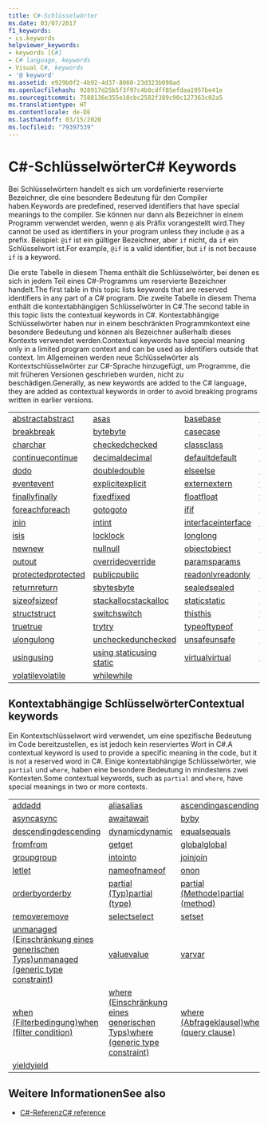 ```yaml
---
title: C#-Schlüsselwörter
ms.date: 03/07/2017
f1_keywords:
- cs.keywords
helpviewer_keywords:
- keywords [C#]
- C# language, keywords
- Visual C#, keywords
- '@ keyword'
ms.assetid: e929b0f2-4b92-4d37-8060-23d323b098ad
ms.openlocfilehash: 928917d25b5f3f97c4b8cdff85efdaa1957be41e
ms.sourcegitcommit: 7588136e355e10cbc2582f389c90c127363c02a5
ms.translationtype: HT
ms.contentlocale: de-DE
ms.lasthandoff: 03/15/2020
ms.locfileid: "79397539"
---
```

# <a name="c-keywords"></a><span data-ttu-id="59f2a-102">C#-Schlüsselwörter</span><span class="sxs-lookup"><span data-stu-id="59f2a-102">C# Keywords</span></span>

<span data-ttu-id="59f2a-103">Bei Schlüsselwörtern handelt es sich um vordefinierte reservierte Bezeichner, die eine besondere Bedeutung für den Compiler haben.</span><span class="sxs-lookup"><span data-stu-id="59f2a-103">Keywords are predefined, reserved identifiers that have special meanings to the compiler.</span></span> <span data-ttu-id="59f2a-104">Sie können nur dann als Bezeichner in einem Programm verwendet werden, wenn `@` als Präfix vorangestellt wird.</span><span class="sxs-lookup"><span data-stu-id="59f2a-104">They cannot be used as identifiers in your program unless they include `@` as a prefix.</span></span> <span data-ttu-id="59f2a-105">Beispiel: `@if` ist ein gültiger Bezeichner, aber `if` nicht, da `if` ein Schlüsselwort ist.</span><span class="sxs-lookup"><span data-stu-id="59f2a-105">For example, `@if` is a valid identifier, but `if` is not because `if` is a keyword.</span></span>  
  
 <span data-ttu-id="59f2a-106">Die erste Tabelle in diesem Thema enthält die Schlüsselwörter, bei denen es sich in jedem Teil eines C#-Programms um reservierte Bezeichner handelt.</span><span class="sxs-lookup"><span data-stu-id="59f2a-106">The first table in this topic lists keywords that are reserved identifiers in any part of a C# program.</span></span> <span data-ttu-id="59f2a-107">Die zweite Tabelle in diesem Thema enthält die kontextabhängigen Schlüsselwörter in C#.</span><span class="sxs-lookup"><span data-stu-id="59f2a-107">The second table in this topic lists the contextual keywords in C#.</span></span> <span data-ttu-id="59f2a-108">Kontextabhängige Schlüsselwörter haben nur in einem beschränkten Programmkontext eine besondere Bedeutung und können als Bezeichner außerhalb dieses Kontexts verwendet werden.</span><span class="sxs-lookup"><span data-stu-id="59f2a-108">Contextual keywords have special meaning only in a limited program context and can be used as identifiers outside that context.</span></span> <span data-ttu-id="59f2a-109">Im Allgemeinen werden neue Schlüsselwörter als Kontextschlüsselwörter zur C#-Sprache hinzugefügt, um Programme, die mit früheren Versionen geschrieben wurden, nicht zu beschädigen.</span><span class="sxs-lookup"><span data-stu-id="59f2a-109">Generally, as new keywords are added to the C# language, they are added as contextual keywords in order to avoid breaking programs written in earlier versions.</span></span>  
  
|||||  
|---|---|---|---|  
|[<span data-ttu-id="59f2a-110">abstract</span><span class="sxs-lookup"><span data-stu-id="59f2a-110">abstract</span></span>](abstract.md)|[<span data-ttu-id="59f2a-111">as</span><span class="sxs-lookup"><span data-stu-id="59f2a-111">as</span></span>](../operators/type-testing-and-cast.md#as-operator)|[<span data-ttu-id="59f2a-112">base</span><span class="sxs-lookup"><span data-stu-id="59f2a-112">base</span></span>](base.md)|[<span data-ttu-id="59f2a-113">bool</span><span class="sxs-lookup"><span data-stu-id="59f2a-113">bool</span></span>](../builtin-types/bool.md)|  
|[<span data-ttu-id="59f2a-114">break</span><span class="sxs-lookup"><span data-stu-id="59f2a-114">break</span></span>](break.md)|[<span data-ttu-id="59f2a-115">byte</span><span class="sxs-lookup"><span data-stu-id="59f2a-115">byte</span></span>](../builtin-types/integral-numeric-types.md)|[<span data-ttu-id="59f2a-116">case</span><span class="sxs-lookup"><span data-stu-id="59f2a-116">case</span></span>](switch.md)|[<span data-ttu-id="59f2a-117">catch</span><span class="sxs-lookup"><span data-stu-id="59f2a-117">catch</span></span>](try-catch.md)|  
|[<span data-ttu-id="59f2a-118">char</span><span class="sxs-lookup"><span data-stu-id="59f2a-118">char</span></span>](../builtin-types/char.md)|[<span data-ttu-id="59f2a-119">checked</span><span class="sxs-lookup"><span data-stu-id="59f2a-119">checked</span></span>](checked.md)|[<span data-ttu-id="59f2a-120">class</span><span class="sxs-lookup"><span data-stu-id="59f2a-120">class</span></span>](class.md)|[<span data-ttu-id="59f2a-121">const</span><span class="sxs-lookup"><span data-stu-id="59f2a-121">const</span></span>](const.md)|  
|[<span data-ttu-id="59f2a-122">continue</span><span class="sxs-lookup"><span data-stu-id="59f2a-122">continue</span></span>](continue.md)|[<span data-ttu-id="59f2a-123">decimal</span><span class="sxs-lookup"><span data-stu-id="59f2a-123">decimal</span></span>](../builtin-types/floating-point-numeric-types.md)|[<span data-ttu-id="59f2a-124">default</span><span class="sxs-lookup"><span data-stu-id="59f2a-124">default</span></span>](default.md)|[<span data-ttu-id="59f2a-125">delegate</span><span class="sxs-lookup"><span data-stu-id="59f2a-125">delegate</span></span>](../builtin-types/reference-types.md)|  
|[<span data-ttu-id="59f2a-126">do</span><span class="sxs-lookup"><span data-stu-id="59f2a-126">do</span></span>](do.md)|[<span data-ttu-id="59f2a-127">double</span><span class="sxs-lookup"><span data-stu-id="59f2a-127">double</span></span>](../builtin-types/floating-point-numeric-types.md)|[<span data-ttu-id="59f2a-128">else</span><span class="sxs-lookup"><span data-stu-id="59f2a-128">else</span></span>](if-else.md)|[<span data-ttu-id="59f2a-129">enum</span><span class="sxs-lookup"><span data-stu-id="59f2a-129">enum</span></span>](../builtin-types/enum.md)|  
|[<span data-ttu-id="59f2a-130">event</span><span class="sxs-lookup"><span data-stu-id="59f2a-130">event</span></span>](event.md)|[<span data-ttu-id="59f2a-131">explicit</span><span class="sxs-lookup"><span data-stu-id="59f2a-131">explicit</span></span>](../operators/user-defined-conversion-operators.md)|[<span data-ttu-id="59f2a-132">extern</span><span class="sxs-lookup"><span data-stu-id="59f2a-132">extern</span></span>](extern.md)|[<span data-ttu-id="59f2a-133">false</span><span class="sxs-lookup"><span data-stu-id="59f2a-133">false</span></span>](../builtin-types/bool.md)|  
|[<span data-ttu-id="59f2a-134">finally</span><span class="sxs-lookup"><span data-stu-id="59f2a-134">finally</span></span>](try-finally.md)|[<span data-ttu-id="59f2a-135">fixed</span><span class="sxs-lookup"><span data-stu-id="59f2a-135">fixed</span></span>](fixed-statement.md)|[<span data-ttu-id="59f2a-136">float</span><span class="sxs-lookup"><span data-stu-id="59f2a-136">float</span></span>](../builtin-types/floating-point-numeric-types.md)|[<span data-ttu-id="59f2a-137">for</span><span class="sxs-lookup"><span data-stu-id="59f2a-137">for</span></span>](for.md)|  
|[<span data-ttu-id="59f2a-138">foreach</span><span class="sxs-lookup"><span data-stu-id="59f2a-138">foreach</span></span>](foreach-in.md)|[<span data-ttu-id="59f2a-139">goto</span><span class="sxs-lookup"><span data-stu-id="59f2a-139">goto</span></span>](goto.md)|[<span data-ttu-id="59f2a-140">if</span><span class="sxs-lookup"><span data-stu-id="59f2a-140">if</span></span>](if-else.md)|[<span data-ttu-id="59f2a-141">implicit</span><span class="sxs-lookup"><span data-stu-id="59f2a-141">implicit</span></span>](../operators/user-defined-conversion-operators.md)|  
|[<span data-ttu-id="59f2a-142">in</span><span class="sxs-lookup"><span data-stu-id="59f2a-142">in</span></span>](in.md)|[<span data-ttu-id="59f2a-143">int</span><span class="sxs-lookup"><span data-stu-id="59f2a-143">int</span></span>](../builtin-types/integral-numeric-types.md)|[<span data-ttu-id="59f2a-144">interface</span><span class="sxs-lookup"><span data-stu-id="59f2a-144">interface</span></span>](interface.md)|[<span data-ttu-id="59f2a-145">internal</span><span class="sxs-lookup"><span data-stu-id="59f2a-145">internal</span></span>](internal.md)|
|[<span data-ttu-id="59f2a-146">is</span><span class="sxs-lookup"><span data-stu-id="59f2a-146">is</span></span>](is.md)|[<span data-ttu-id="59f2a-147">lock</span><span class="sxs-lookup"><span data-stu-id="59f2a-147">lock</span></span>](lock-statement.md)|[<span data-ttu-id="59f2a-148">long</span><span class="sxs-lookup"><span data-stu-id="59f2a-148">long</span></span>](../builtin-types/integral-numeric-types.md)|[<span data-ttu-id="59f2a-149">namespace</span><span class="sxs-lookup"><span data-stu-id="59f2a-149">namespace</span></span>](namespace.md)|
|[<span data-ttu-id="59f2a-150">new</span><span class="sxs-lookup"><span data-stu-id="59f2a-150">new</span></span>](../operators/new-operator.md)|[<span data-ttu-id="59f2a-151">null</span><span class="sxs-lookup"><span data-stu-id="59f2a-151">null</span></span>](null.md)|[<span data-ttu-id="59f2a-152">object</span><span class="sxs-lookup"><span data-stu-id="59f2a-152">object</span></span>](../builtin-types/reference-types.md)|[<span data-ttu-id="59f2a-153">operator</span><span class="sxs-lookup"><span data-stu-id="59f2a-153">operator</span></span>](../operators/operator-overloading.md)|
|[<span data-ttu-id="59f2a-154">out</span><span class="sxs-lookup"><span data-stu-id="59f2a-154">out</span></span>](out.md)|[<span data-ttu-id="59f2a-155">override</span><span class="sxs-lookup"><span data-stu-id="59f2a-155">override</span></span>](override.md)|[<span data-ttu-id="59f2a-156">params</span><span class="sxs-lookup"><span data-stu-id="59f2a-156">params</span></span>](params.md)|[<span data-ttu-id="59f2a-157">private</span><span class="sxs-lookup"><span data-stu-id="59f2a-157">private</span></span>](private.md)|
|[<span data-ttu-id="59f2a-158">protected</span><span class="sxs-lookup"><span data-stu-id="59f2a-158">protected</span></span>](protected.md)|[<span data-ttu-id="59f2a-159">public</span><span class="sxs-lookup"><span data-stu-id="59f2a-159">public</span></span>](public.md)|[<span data-ttu-id="59f2a-160">readonly</span><span class="sxs-lookup"><span data-stu-id="59f2a-160">readonly</span></span>](readonly.md)|[<span data-ttu-id="59f2a-161">ref</span><span class="sxs-lookup"><span data-stu-id="59f2a-161">ref</span></span>](ref.md)|
|[<span data-ttu-id="59f2a-162">return</span><span class="sxs-lookup"><span data-stu-id="59f2a-162">return</span></span>](return.md)|[<span data-ttu-id="59f2a-163">sbyte</span><span class="sxs-lookup"><span data-stu-id="59f2a-163">sbyte</span></span>](../builtin-types/integral-numeric-types.md)|[<span data-ttu-id="59f2a-164">sealed</span><span class="sxs-lookup"><span data-stu-id="59f2a-164">sealed</span></span>](sealed.md)|[<span data-ttu-id="59f2a-165">short</span><span class="sxs-lookup"><span data-stu-id="59f2a-165">short</span></span>](../builtin-types/integral-numeric-types.md)||
[<span data-ttu-id="59f2a-166">sizeof</span><span class="sxs-lookup"><span data-stu-id="59f2a-166">sizeof</span></span>](../operators/sizeof.md)|[<span data-ttu-id="59f2a-167">stackalloc</span><span class="sxs-lookup"><span data-stu-id="59f2a-167">stackalloc</span></span>](../operators/stackalloc.md)|[<span data-ttu-id="59f2a-168">static</span><span class="sxs-lookup"><span data-stu-id="59f2a-168">static</span></span>](static.md)|[<span data-ttu-id="59f2a-169">string</span><span class="sxs-lookup"><span data-stu-id="59f2a-169">string</span></span>](../builtin-types/reference-types.md)|
|[<span data-ttu-id="59f2a-170">struct</span><span class="sxs-lookup"><span data-stu-id="59f2a-170">struct</span></span>](../builtin-types/struct.md)|[<span data-ttu-id="59f2a-171">switch</span><span class="sxs-lookup"><span data-stu-id="59f2a-171">switch</span></span>](switch.md)|[<span data-ttu-id="59f2a-172">this</span><span class="sxs-lookup"><span data-stu-id="59f2a-172">this</span></span>](this.md)|[<span data-ttu-id="59f2a-173">throw</span><span class="sxs-lookup"><span data-stu-id="59f2a-173">throw</span></span>](throw.md)|
|[<span data-ttu-id="59f2a-174">true</span><span class="sxs-lookup"><span data-stu-id="59f2a-174">true</span></span>](../builtin-types/bool.md)|[<span data-ttu-id="59f2a-175">try</span><span class="sxs-lookup"><span data-stu-id="59f2a-175">try</span></span>](try-catch.md)|[<span data-ttu-id="59f2a-176">typeof</span><span class="sxs-lookup"><span data-stu-id="59f2a-176">typeof</span></span>](../operators/type-testing-and-cast.md#typeof-operator)|[<span data-ttu-id="59f2a-177">uint</span><span class="sxs-lookup"><span data-stu-id="59f2a-177">uint</span></span>](../builtin-types/integral-numeric-types.md)|
|[<span data-ttu-id="59f2a-178">ulong</span><span class="sxs-lookup"><span data-stu-id="59f2a-178">ulong</span></span>](../builtin-types/integral-numeric-types.md)|[<span data-ttu-id="59f2a-179">unchecked</span><span class="sxs-lookup"><span data-stu-id="59f2a-179">unchecked</span></span>](unchecked.md)|[<span data-ttu-id="59f2a-180">unsafe</span><span class="sxs-lookup"><span data-stu-id="59f2a-180">unsafe</span></span>](unsafe.md)|[<span data-ttu-id="59f2a-181">ushort</span><span class="sxs-lookup"><span data-stu-id="59f2a-181">ushort</span></span>](../builtin-types/integral-numeric-types.md)|
|[<span data-ttu-id="59f2a-182">using</span><span class="sxs-lookup"><span data-stu-id="59f2a-182">using</span></span>](using.md)|[<span data-ttu-id="59f2a-183">using static</span><span class="sxs-lookup"><span data-stu-id="59f2a-183">using static</span></span>](using-static.md)|[<span data-ttu-id="59f2a-184">virtual</span><span class="sxs-lookup"><span data-stu-id="59f2a-184">virtual</span></span>](virtual.md)|[<span data-ttu-id="59f2a-185">void</span><span class="sxs-lookup"><span data-stu-id="59f2a-185">void</span></span>](../builtin-types/void.md)|
|[<span data-ttu-id="59f2a-186">volatile</span><span class="sxs-lookup"><span data-stu-id="59f2a-186">volatile</span></span>](volatile.md)|[<span data-ttu-id="59f2a-187">while</span><span class="sxs-lookup"><span data-stu-id="59f2a-187">while</span></span>](while.md)|

## <a name="contextual-keywords"></a><span data-ttu-id="59f2a-188">Kontextabhängige Schlüsselwörter</span><span class="sxs-lookup"><span data-stu-id="59f2a-188">Contextual keywords</span></span>

 <span data-ttu-id="59f2a-189">Ein Kontextschlüsselwort wird verwendet, um eine spezifische Bedeutung im Code bereitzustellen, es ist jedoch kein reserviertes Wort in C#.</span><span class="sxs-lookup"><span data-stu-id="59f2a-189">A contextual keyword is used to provide a specific meaning in the code, but it is not a reserved word in C#.</span></span> <span data-ttu-id="59f2a-190">Einige kontextabhängige Schlüsselwörter, wie `partial` und `where`, haben eine besondere Bedeutung in mindestens zwei Kontexten.</span><span class="sxs-lookup"><span data-stu-id="59f2a-190">Some contextual keywords, such as `partial` and `where`, have special meanings in two or more contexts.</span></span>  
  
||||  
|---|---|---|  
|[<span data-ttu-id="59f2a-191">add</span><span class="sxs-lookup"><span data-stu-id="59f2a-191">add</span></span>](add.md)|[<span data-ttu-id="59f2a-192">alias</span><span class="sxs-lookup"><span data-stu-id="59f2a-192">alias</span></span>](extern-alias.md)|[<span data-ttu-id="59f2a-193">ascending</span><span class="sxs-lookup"><span data-stu-id="59f2a-193">ascending</span></span>](ascending.md)|
|[<span data-ttu-id="59f2a-194">async</span><span class="sxs-lookup"><span data-stu-id="59f2a-194">async</span></span>](async.md)|[<span data-ttu-id="59f2a-195">await</span><span class="sxs-lookup"><span data-stu-id="59f2a-195">await</span></span>](../operators/await.md)|[<span data-ttu-id="59f2a-196">by</span><span class="sxs-lookup"><span data-stu-id="59f2a-196">by</span></span>](by.md)|
|[<span data-ttu-id="59f2a-197">descending</span><span class="sxs-lookup"><span data-stu-id="59f2a-197">descending</span></span>](descending.md)|[<span data-ttu-id="59f2a-198">dynamic</span><span class="sxs-lookup"><span data-stu-id="59f2a-198">dynamic</span></span>](../builtin-types/reference-types.md)|[<span data-ttu-id="59f2a-199">equals</span><span class="sxs-lookup"><span data-stu-id="59f2a-199">equals</span></span>](equals.md)|
|[<span data-ttu-id="59f2a-200">from</span><span class="sxs-lookup"><span data-stu-id="59f2a-200">from</span></span>](from-clause.md)|[<span data-ttu-id="59f2a-201">get</span><span class="sxs-lookup"><span data-stu-id="59f2a-201">get</span></span>](get.md)|[<span data-ttu-id="59f2a-202">global</span><span class="sxs-lookup"><span data-stu-id="59f2a-202">global</span></span>](../operators/namespace-alias-qualifier.md)|
|[<span data-ttu-id="59f2a-203">group</span><span class="sxs-lookup"><span data-stu-id="59f2a-203">group</span></span>](group-clause.md)|[<span data-ttu-id="59f2a-204">into</span><span class="sxs-lookup"><span data-stu-id="59f2a-204">into</span></span>](into.md)|[<span data-ttu-id="59f2a-205">join</span><span class="sxs-lookup"><span data-stu-id="59f2a-205">join</span></span>](join-clause.md)|
|[<span data-ttu-id="59f2a-206">let</span><span class="sxs-lookup"><span data-stu-id="59f2a-206">let</span></span>](let-clause.md)|[<span data-ttu-id="59f2a-207">nameof</span><span class="sxs-lookup"><span data-stu-id="59f2a-207">nameof</span></span>](../operators/nameof.md)|[<span data-ttu-id="59f2a-208">on</span><span class="sxs-lookup"><span data-stu-id="59f2a-208">on</span></span>](on.md)|
|[<span data-ttu-id="59f2a-209">orderby</span><span class="sxs-lookup"><span data-stu-id="59f2a-209">orderby</span></span>](orderby-clause.md)|[<span data-ttu-id="59f2a-210">partial (Typ)</span><span class="sxs-lookup"><span data-stu-id="59f2a-210">partial (type)</span></span>](partial-type.md)|[<span data-ttu-id="59f2a-211">partial (Methode)</span><span class="sxs-lookup"><span data-stu-id="59f2a-211">partial (method)</span></span>](partial-method.md)|
|[<span data-ttu-id="59f2a-212">remove</span><span class="sxs-lookup"><span data-stu-id="59f2a-212">remove</span></span>](remove.md)|[<span data-ttu-id="59f2a-213">select</span><span class="sxs-lookup"><span data-stu-id="59f2a-213">select</span></span>](select-clause.md)|[<span data-ttu-id="59f2a-214">set</span><span class="sxs-lookup"><span data-stu-id="59f2a-214">set</span></span>](set.md)|
|[<span data-ttu-id="59f2a-215">unmanaged (Einschränkung eines generischen Typs)</span><span class="sxs-lookup"><span data-stu-id="59f2a-215">unmanaged (generic type constraint)</span></span>](where-generic-type-constraint.md)|[<span data-ttu-id="59f2a-216">value</span><span class="sxs-lookup"><span data-stu-id="59f2a-216">value</span></span>](value.md)|[<span data-ttu-id="59f2a-217">var</span><span class="sxs-lookup"><span data-stu-id="59f2a-217">var</span></span>](var.md)|
|[<span data-ttu-id="59f2a-218">when (Filterbedingung)</span><span class="sxs-lookup"><span data-stu-id="59f2a-218">when (filter condition)</span></span>](when.md)|[<span data-ttu-id="59f2a-219">where (Einschränkung eines generischen Typs)</span><span class="sxs-lookup"><span data-stu-id="59f2a-219">where (generic type constraint)</span></span>](where-generic-type-constraint.md)|[<span data-ttu-id="59f2a-220">where (Abfrageklausel)</span><span class="sxs-lookup"><span data-stu-id="59f2a-220">where (query clause)</span></span>](where-clause.md)|
|[<span data-ttu-id="59f2a-221">yield</span><span class="sxs-lookup"><span data-stu-id="59f2a-221">yield</span></span>](yield.md)| | |
  
## <a name="see-also"></a><span data-ttu-id="59f2a-222">Weitere Informationen</span><span class="sxs-lookup"><span data-stu-id="59f2a-222">See also</span></span>

- [<span data-ttu-id="59f2a-223">C#-Referenz</span><span class="sxs-lookup"><span data-stu-id="59f2a-223">C# reference</span></span>](../index.md)
